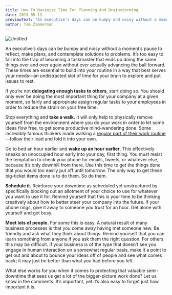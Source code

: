 ```yaml
---
title: How To Maximize Time For Planning And Brainstorming
date: 2015-05-13
previewText: "An executive’s days can be bumpy and noisy without a moment’s pause to reflect, make plans, and contemplate solutions to problems. It’s too easy to fall into the trap of becoming a taskmaster that ends up doing the same things over and over again without ever actually advancing the ball forward. These times are essential to build into your routine in a way that best serves your needs—an undistracted slot of time for your brain to explore and put issues to rest."
author: Tom Zimmerman
---
```


![Untitled](Untitled.webp)

An executive’s days can be bumpy and noisy without a moment’s pause to reflect, make plans, and contemplate solutions to problems. It’s too easy to fall into the trap of becoming a taskmaster that ends up doing the same things over and over again without ever actually advancing the ball forward. These times are essential to build into your routine in a way that best serves your needs—an undistracted slot of time for your brain to explore and put issues to rest.

If you’re not **delegating enough tasks to others**, start doing so. You should only ever be doing the most important thing for your company at a given moment, so fairly and appropriate assign regular tasks to your employees in order to reduce the strain on your free time.

Stop everything and **take a walk.** It will only help to physically remove yourself from the environment where you do your work in order to let some ideas flow free, to get some productive mind-wandering done. Some incredibly famous thinkers made walking a [regular part of their work routine](http://www.marksdailyapple.com/why-these-nine-famous-thinkers-walked-so-much/#axzz3ZQ3TMYSF)—follow their lead and fold it into your own.

Go to bed an hour earlier and **wake up an hour earlier**. This effectively sneaks an unoccupied hour early into your day, first thing. You must resist the temptation to check your phone for emails, tweets, or whatever else, because it’s only downhill from there. Use this time to get the things done that you would too easily put off until tomorrow. The only way to get these big-ticket items done is to do them. So do them.

**Schedule it.** Reinforce your downtime as scheduled yet unstructured by specifically blocking out an allotment of your choice to use for whatever you want to use it for. Remind yourself that this is your time to be thinking creatively about how to better steer your company into the future. If your phone rings, give it away to someone you trust for an hour. Get alone with yourself and get busy.

**Meet lots of people.** For some this is easy. A natural result of many business processes is that you come away having met someone new. Be friendly and ask what they think about things. Remind yourself that you can learn something from anyone if you ask them the right question. For others this may be difficult. If your business is of the type that doesn’t see you engage in human interaction on a somewhat regular basis, make it a point to get out and about to bounce your ideas off of people and see what comes back; it may just be better than what you had before you left.

What else works for you when it comes to protecting that valuable semi-downtime that sees us get a lot of the bigger-picture work done? Let us know in the comments. It’s important, yet it’s also easy to forget just how important it is.